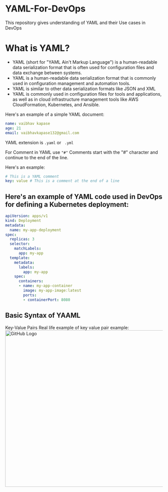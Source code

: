 # YAML-For-DevOps
This repository gives understanding of YAML and their Use cases in DevOps

# What is YAML?
* YAML (short for "YAML Ain't Markup Language") is a human-readable data serialization format that is often used for configuration files and data exchange between systems. 
* YAML is a human-readable data serialization format that is commonly used in configuration management and automation tools.
* YAML is similar to other data serialization formats like JSON and XML
* YAML is commonly used in configuration files for tools and applications, as well as in cloud infrastructure management tools like AWS CloudFormation, Kubernetes, and Ansible.

Here's an example of a simple YAML document:

```yml
name: vaibhav kapase
age: 21
email: vaibhavkapase132@gmail.com
```

YAML extension is
``` .yaml ``` or ``` .yml```

For Comment in YAML
use ``` "#" ```
Comments start with the "#" character and continue to the end of the line. 

Here's an example:
```yml
# This is a YAML comment
key: value # This is a comment at the end of a line
```

## Here's an example of YAML code used in DevOps for defining a Kubernetes deployment:
```yml
apiVersion: apps/v1
kind: Deployment
metadata:
  name: my-app-deployment
spec:
  replicas: 3
  selector:
    matchLabels:
      app: my-app
  template:
    metadata:
      labels:
        app: my-app
    spec:
      containers:
      - name: my-app-container
        image: my-app-image:latest
        ports:
        - containerPort: 8080
```
## Basic Syntax of YAAML

Key-Value Pairs
Real life example of key value pair example:
<img src="" alt="GitHub Logo" width="800" height="500">
